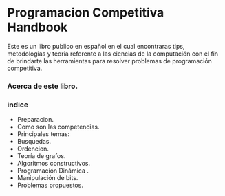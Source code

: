 # Programacion Competitiva Handbook
Este es un libro publico en español en el cual encontraras tips, metodologias y teoria referente a las ciencias de la computación con el fin de brindarte las herramientas para resolver problemas de programación competitiva.

### Acerca de este libro.

### indice
- Preparacion.
- Como son las competencias.
- Principales temas:
- Busquedas.
- Ordencion.
- Teoría de grafos.
- Algoritmos constructivos.
- Programación Dinámica .
- Manipulación de bits.
- Problemas propuestos.




